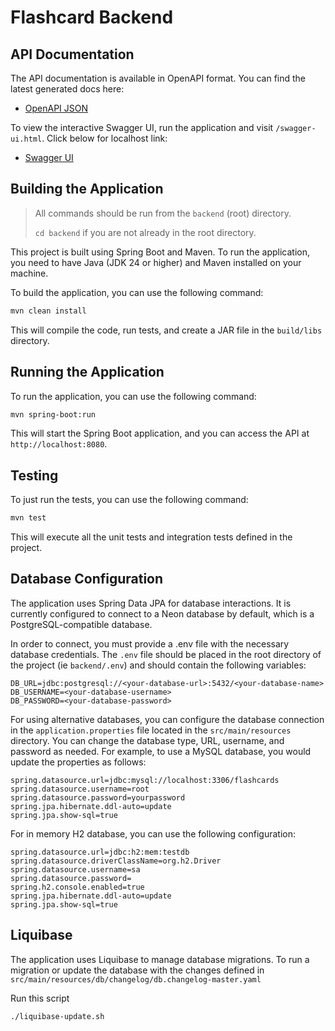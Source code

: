 # Flashcard Backend

## API Documentation
The API documentation is available in OpenAPI format. You can find the latest generated docs here:

- [OpenAPI JSON](target/openapi/openapi.json)

To view the interactive Swagger UI, run the application and visit `/swagger-ui.html`.
Click below for localhost link:
- [Swagger UI](http://localhost:8080/swagger-ui.html)

## Building the Application
> All commands should be run from the `backend` (root) directory.
> 
> `cd backend` if you are not already in the root directory.

This project is built using Spring Boot and Maven. To run the application, you need to have Java (JDK 24 or higher) and Maven installed on your machine.

To build the application, you can use the following command:
```bash
mvn clean install
```
This will compile the code, run tests, and create a JAR file in the `build/libs` directory.

## Running the Application

To run the application, you can use the following command:
```bash
mvn spring-boot:run
```
This will start the Spring Boot application, and you can access the API at `http://localhost:8080`.


## Testing
To just run the tests, you can use the following command:
```bash
mvn test
```
This will execute all the unit tests and integration tests defined in the project.


## Database Configuration
The application uses Spring Data JPA for database interactions. It is currently configured to connect to a Neon database by default, which is a PostgreSQL-compatible database.

In order to connect, you must provide a .env file with the necessary database credentials. The `.env` file should be placed in the root directory of the project (ie `backend/.env`) and should contain the following variables:

```dotenv
DB_URL=jdbc:postgresql://<your-database-url>:5432/<your-database-name>
DB_USERNAME=<your-database-username>
DB_PASSWORD=<your-database-password>
```

For using alternative databases, you can configure the database connection in the `application.properties` file located in the `src/main/resources` directory.
You can change the database type, URL, username, and password as needed. For example, to use a MySQL database, you would update the properties as follows:
```properties
spring.datasource.url=jdbc:mysql://localhost:3306/flashcards
spring.datasource.username=root
spring.datasource.password=yourpassword
spring.jpa.hibernate.ddl-auto=update
spring.jpa.show-sql=true
```
For in memory H2 database, you can use the following configuration:
```properties
spring.datasource.url=jdbc:h2:mem:testdb
spring.datasource.driverClassName=org.h2.Driver
spring.datasource.username=sa
spring.datasource.password=
spring.h2.console.enabled=true
spring.jpa.hibernate.ddl-auto=update
spring.jpa.show-sql=true
```

## Liquibase
The application uses Liquibase to manage database migrations.
To run a migration or update the database with the changes defined in 
`src/main/resources/db/changelog/db.changelog-master.yaml`

Run this script
```bash
./liquibase-update.sh
```